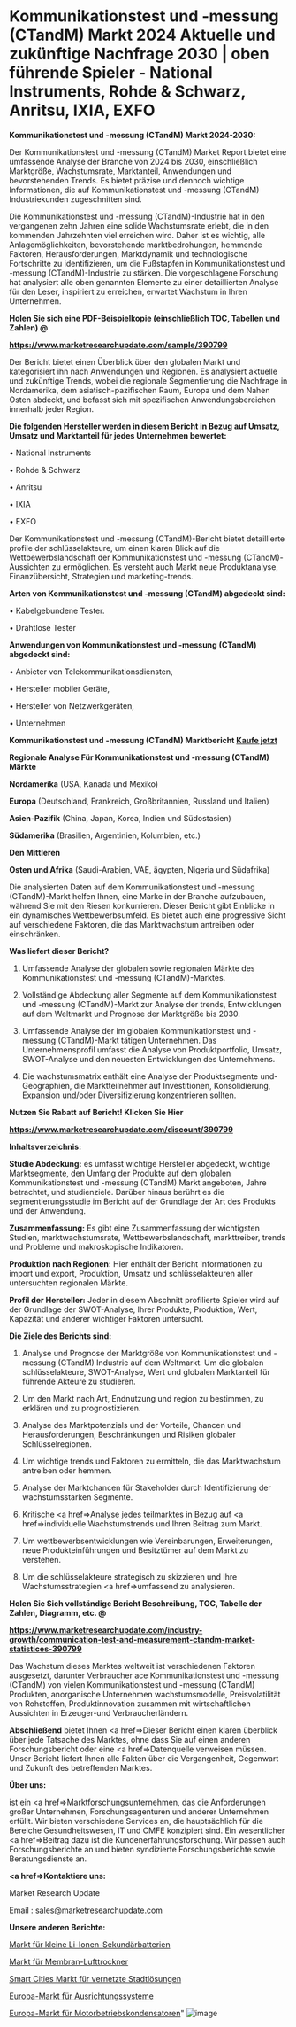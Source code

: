 # Kommunikationstest und -messung (CTandM) Markt 2024 Aktuelle und zukünftige Nachfrage 2030 | oben führende Spieler - National Instruments, Rohde & Schwarz, Anritsu, IXIA, EXFO

<strong>Kommunikationstest und -messung (CTandM) Markt 2024-2030:</strong>

Der Kommunikationstest und -messung (CTandM) Market Report bietet eine umfassende Analyse der Branche von 2024 bis 2030, einschließlich Marktgröße, Wachstumsrate, Marktanteil, Anwendungen und bevorstehenden Trends. Es bietet präzise und dennoch wichtige Informationen, die auf Kommunikationstest und -messung (CTandM) Industriekunden zugeschnitten sind.

Die Kommunikationstest und -messung (CTandM)-Industrie hat in den vergangenen zehn Jahren eine solide Wachstumsrate erlebt, die in den kommenden Jahrzehnten viel erreichen wird. Daher ist es wichtig, alle Anlagemöglichkeiten, bevorstehende marktbedrohungen, hemmende Faktoren, Herausforderungen, Marktdynamik und technologische Fortschritte zu identifizieren, um die Fußstapfen in Kommunikationstest und -messung (CTandM)-Industrie zu stärken. Die vorgeschlagene Forschung hat analysiert alle oben genannten Elemente zu einer detaillierten Analyse für den Leser, inspiriert zu erreichen, erwartet Wachstum in Ihren Unternehmen.



<strong>Holen Sie sich eine PDF-Beispielkopie (einschließlich TOC, Tabellen und Zahlen) @
</strong>

<strong><a href=https://www.marketresearchupdate.com/sample/390799>

<strong>https://www.marketresearchupdate.com/sample/390799</u></font></a></strong></strong>

Der Bericht bietet einen Überblick über den globalen Markt und kategorisiert ihn nach Anwendungen und Regionen. Es analysiert aktuelle und zukünftige Trends, wobei die regionale Segmentierung die Nachfrage in Nordamerika, dem asiatisch-pazifischen Raum, Europa und dem Nahen Osten abdeckt, und befasst sich mit spezifischen Anwendungsbereichen innerhalb jeder Region.



<strong>Die folgenden Hersteller werden in diesem Bericht in Bezug auf Umsatz, Umsatz und Marktanteil für jedes Unternehmen bewertet:</strong>

• National Instruments

• Rohde & Schwarz

• Anritsu

• IXIA

• EXFO

Der Kommunikationstest und -messung (CTandM)-Bericht bietet detaillierte profile der schlüsselakteure, um einen klaren Blick auf die Wettbewerbslandschaft der Kommunikationstest und -messung (CTandM)-Aussichten zu ermöglichen. Es versteht auch Markt neue Produktanalyse, Finanzübersicht, Strategien und marketing-trends.



<strong>Arten von Kommunikationstest und -messung (CTandM) abgedeckt sind:</strong>

• Kabelgebundene Tester.

• Drahtlose Tester



<strong>Anwendungen von Kommunikationstest und -messung (CTandM) abgedeckt sind:</strong>

• Anbieter von Telekommunikationsdiensten,

• Hersteller mobiler Geräte,

• Hersteller von Netzwerkgeräten,

• Unternehmen



<strong>Kommunikationstest und -messung (CTandM) Marktbericht <a href=https://www.marketresearchupdate.com/buynow/390799>Kaufe jetzt</a></strong>



<strong>Regionale Analyse Für Kommunikationstest und -messung (CTandM) Märkte</strong>



<strong>Nordamerika</strong> (USA, Kanada und Mexiko)



<strong>Europa</strong> (Deutschland, Frankreich, Großbritannien, Russland und Italien)



<strong>Asien-Pazifik</strong> (China, Japan, Korea, Indien und Südostasien)



<strong>Südamerika</strong> (Brasilien, Argentinien, Kolumbien, etc.)



<strong>Den Mittleren</strong> 

<strong>Osten und Afrika</strong> (Saudi-Arabien, VAE, ägypten, Nigeria und Südafrika)

Die analysierten Daten auf dem Kommunikationstest und -messung (CTandM)-Markt helfen Ihnen, eine Marke in der Branche aufzubauen, während Sie mit den Riesen konkurrieren. Dieser Bericht gibt Einblicke in ein dynamisches Wettbewerbsumfeld. Es bietet auch eine progressive Sicht auf verschiedene Faktoren, die das Marktwachstum antreiben oder einschränken.



<strong>Was liefert dieser Bericht?</strong>

1. Umfassende Analyse der globalen sowie regionalen Märkte des Kommunikationstest und -messung (CTandM)-Marktes.

2. Vollständige Abdeckung aller Segmente auf dem Kommunikationstest und -messung (CTandM)-Markt zur Analyse der trends, Entwicklungen auf dem Weltmarkt und Prognose der Marktgröße bis 2030.

3. Umfassende Analyse der im globalen Kommunikationstest und -messung (CTandM)-Markt tätigen Unternehmen. Das Unternehmensprofil umfasst die Analyse von Produktportfolio, Umsatz, SWOT-Analyse und den neuesten Entwicklungen des Unternehmens.

4. Die wachstumsmatrix enthält eine Analyse der Produktsegmente und-Geographien, die Marktteilnehmer auf Investitionen, Konsolidierung, Expansion und/oder Diversifizierung konzentrieren sollten.



<strong>Nutzen Sie Rabatt auf Bericht! Klicken Sie Hier
</strong>

<strong><a href=https://www.marketresearchupdate.com/discount/390799>https://www.marketresearchupdate.com/discount/390799</b></u></font></strong></a>



<strong>Inhaltsverzeichnis:</strong>



<strong>Studie Abdeckung:</strong> es umfasst wichtige Hersteller abgedeckt, wichtige Marktsegmente, den Umfang der Produkte auf dem globalen Kommunikationstest und -messung (CTandM) Markt angeboten, Jahre betrachtet, und studienziele. Darüber hinaus berührt es die segmentierungsstudie im Bericht auf der Grundlage der Art des Produkts und der Anwendung.



<strong>Zusammenfassung:</strong> Es gibt eine Zusammenfassung der wichtigsten Studien, marktwachstumsrate, Wettbewerbslandschaft, markttreiber, trends und Probleme und makroskopische Indikatoren.



<strong>Produktion nach Regionen:</strong> Hier enthält der Bericht Informationen zu import und export, Produktion, Umsatz und schlüsselakteuren aller untersuchten regionalen Märkte.



<strong>Profil der Hersteller:</strong> Jeder in diesem Abschnitt profilierte Spieler wird auf der Grundlage der SWOT-Analyse, Ihrer Produkte, Produktion, Wert, Kapazität und anderer wichtiger Faktoren untersucht.



<strong>Die Ziele des Berichts sind:</strong>

1) Analyse und Prognose der Marktgröße von Kommunikationstest und -messung (CTandM) Industrie auf dem Weltmarkt.
Um die globalen schlüsselakteure, SWOT-Analyse, Wert und globalen Marktanteil für führende Akteure zu studieren.

2) Um den Markt nach Art, Endnutzung und region zu bestimmen, zu erklären und zu prognostizieren.

3) Analyse des Marktpotenzials und der Vorteile, Chancen und Herausforderungen, Beschränkungen und Risiken globaler Schlüsselregionen.

4) Um wichtige trends und Faktoren zu ermitteln, die das Marktwachstum antreiben oder hemmen.

5) Analyse der Marktchancen für Stakeholder durch Identifizierung der wachstumsstarken Segmente.

6) Kritische <a href=>Analyse</a> jedes teilmarktes in Bezug auf <a href=>individuelle</a> Wachstumstrends und Ihren Beitrag zum Markt.

7) Um wettbewerbsentwicklungen wie Vereinbarungen, Erweiterungen, neue Produkteinführungen und Besitztümer auf dem Markt zu verstehen.

8) Um die schlüsselakteure strategisch zu skizzieren und Ihre Wachstumsstrategien <a href=>umfassend</a> zu analysieren.



<strong>Holen Sie Sich vollständige Bericht Beschreibung, TOC, Tabelle der Zahlen, Diagramm, etc. @ </strong>

<strong><a href=https://www.marketresearchupdate.com/industry-growth/communication-test-and-measurement-ctandm-market-statistices-390799>https://www.marketresearchupdate.com/industry-growth/communication-test-and-measurement-ctandm-market-statistices-390799</a></font></strong>

Das Wachstum dieses Marktes weltweit ist verschiedenen Faktoren ausgesetzt, darunter Verbraucher ace Kommunikationstest und -messung (CTandM) von vielen Kommunikationstest und -messung (CTandM) Produkten, anorganische Unternehmen wachstumsmodelle, Preisvolatilität von Rohstoffen, Produktinnovation zusammen mit wirtschaftlichen Aussichten in Erzeuger-und Verbraucherländern.



<strong>Abschließend</strong> bietet Ihnen <a href=>Dieser</a> Bericht einen klaren überblick über jede Tatsache des Marktes, ohne dass Sie auf einen anderen Forschungsbericht oder eine <a href=>Datenquelle</a> verweisen müssen. Unser Bericht liefert Ihnen alle Fakten über die Vergangenheit, Gegenwart und Zukunft des betreffenden Marktes.



<strong>Über uns:</strong>

 ist ein <a href=>Marktfors</a>chungsunternehmen, das die Anforderungen großer Unternehmen, Forschungsagenturen und anderer Unternehmen erfüllt. Wir bieten verschiedene Services an, die hauptsächlich für die Bereiche Gesundheitswesen, IT und CMFE konzipiert sind. Ein wesentlicher <a href=>Beitrag</a> dazu ist die Kundenerfahrungsforschung. Wir passen auch Forschungsberichte an und bieten syndizierte Forschungsberichte sowie Beratungsdienste an.



<strong><a href=>Kontaktiere uns:</a></strong>

Market Research Update

Email : sales@marketresearchupdate.com



<strong>Unsere anderen Berichte:</strong>

<a href=https://www.linkedin.com/pulse/small-sized-li-ion-secondary-battery-market-expected>Markt für kleine Li-Ionen-Sekundärbatterien</a>

<a href=https://www.linkedin.com/pulse/membrane-air-dryers-market-size-set-grow-remarkable>Markt für Membran-Lufttrockner</a>

<a href=https://www.linkedin.com/pulse/smart-cities-connected-city-solutions-market>Smart Cities Markt für vernetzte Stadtlösungen</a>

<a href=https://www.linkedin.com/pulse/europe-alignment-systems-market-2023-usd->Europa-Markt für Ausrichtungssysteme</a>

<a href=https://www.linkedin.com/pulse/europe-motor-run-capacitors-market-2023-data>Europa-Markt für Motorbetriebskondensatoren</a>"
![image](https://github.com/Gayatrikarjule/Market-Analysis-361/assets/97346546/5d92d524-1ac9-4948-9cb3-c7a420ddbd64)
